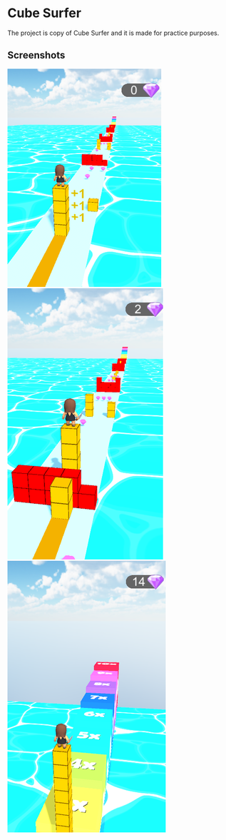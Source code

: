 
# Cube Surfer

The project is copy of Cube Surfer and it is made for practice purposes.





## Screenshots

![App Screenshot](https://github.com/sukruErc/Cube-Surfer/blob/master/Photos/SS1.png?raw=true)
![App Screenshot](https://github.com/sukruErc/Cube-Surfer/blob/master/Photos/SS2.png?raw=true)
![App Screenshot](https://github.com/sukruErc/Cube-Surfer/blob/master/Photos/SS3.png?raw=true)
